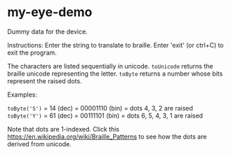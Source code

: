 # my-eye-demo
Dummy data for the device.

Instructions: Enter the string to translate to braille. Enter 'exit' (or ctrl+C) to exit the program.

The characters are listed sequentially in unicode. `toUnicode` returns the braille unicode representing the letter. `toByte` returns a number whose bits represent the raised dots. 

Examples:

`toByte('S')` = 14 (dec) = 00001110 (bin) = dots 4, 3, 2 are raised
`toByte('Y')` = 61 (dec) = 00111101 (bin) = dots 6, 5, 4, 3, 1 are raised

Note that dots are 1-indexed. Click this https://en.wikipedia.org/wiki/Braille_Patterns to see how the dots are derived from unicode.